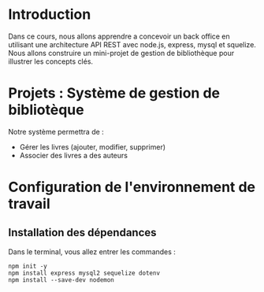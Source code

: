 # Introduction
Dans ce cours, nous allons apprendre a concevoir un back office en utilisant une architecture API REST avec node.js, express, mysql et squelize. Nous allons construire un mini-projet de gestion de bibliothèque pour illustrer les concepts clés.

# Projets : Système de gestion de bibliotèque
Notre système permettra de :
* Gérer les livres (ajouter, modifier, supprimer)
* Associer des livres a des auteurs

# Configuration de l'environnement de travail
##  Installation des dépendances
Dans le terminal, vous allez entrer les commandes :
```
npm init -y
npm install express mysql2 sequelize dotenv
npm install --save-dev nodemon

```

